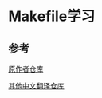 # Makefile学习

## 参考

[原作者仓库](https://github.com/chaselambda/makefiletutorial)

[其他中文翻译仓库](https://gavinliu6.github.io/Makefile-Tutorial-zh-CN/#/)